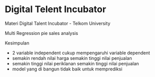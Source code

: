 # Digital Telent Incubator
Materi Digital Talent Incubator - Telkom University

Multi Regression pie sales analysis

Kesimpulan

- 2 variable independent cukup mempengaruhi variable dependent
- semakin rendah nilai harga semakin tinggi nilai penjualan
- semakin tinggi nilai periklanan semakin tinggi nilai penjualan
- model yang di bangun tidak baik untuk memprediksi


